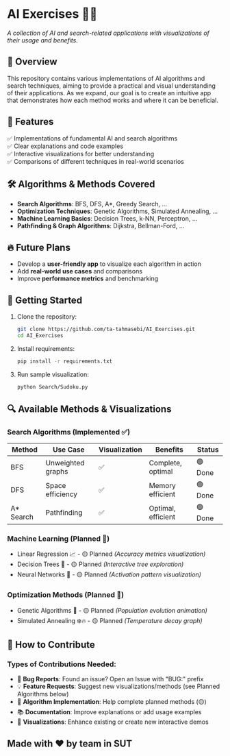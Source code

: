 # AI Exercises 🧠🚀  
*A collection of AI and search-related applications with visualizations of their usage and benefits.*


## 📌 Overview  
This repository contains various implementations of AI algorithms and search techniques, aiming to provide a practical and visual understanding of their applications. As we expand, our goal is to create an intuitive app that demonstrates how each method works and where it can be beneficial.

## 🎯 Features  
✅ Implementations of fundamental AI and search algorithms  
✅ Clear explanations and code examples  
✅ Interactive visualizations for better understanding  
✅ Comparisons of different techniques in real-world scenarios  

## 🛠 Algorithms & Methods Covered  
- **Search Algorithms**: BFS, DFS, A*, Greedy Search, ... 
- **Optimization Techniques**: Genetic Algorithms, Simulated Annealing, ...  
- **Machine Learning Basics**: Decision Trees, k-NN, Perceptron, ...  
- **Pathfinding & Graph Algorithms**: Dijkstra, Bellman-Ford, ...  

## 🔥 Future Plans  
- Develop a **user-friendly app** to visualize each algorithm in action  
- Add **real-world use cases** and comparisons  
- Improve **performance metrics** and benchmarking  

## 🚀 Getting Started  
1. Clone the repository:  
    ```bash
    git clone https://github.com/ta-tahmasebi/AI_Exercises.git
    cd AI_Exercises
    ```
2. Install requirements:
    ```bash
    pip install -r requirements.txt
    ```
3. Run sample visualization:
    ```bash
    python Search/Sudoku.py
    ```
## 🔍 Available Methods & Visualizations

### Search Algorithms (Implemented ✅)
| Method       | Use Case          | Visualization | Benefits                  | Status   |
|--------------|-------------------|---------------|---------------------------|----------|
| BFS          | Unweighted graphs | ✅            | Complete, optimal         | 🟢 Done  |
| DFS          | Space efficiency  | ✅            | Memory efficient          | 🟢 Done  |
| A* Search    | Pathfinding       | ✅            | Optimal, efficient        | 🟢 Done  |

### Machine Learning (Planned 🚧)
- Linear Regression 📈 - 🟡 Planned _(Accuracy metrics visualization)_
- Decision Trees 🌳 - 🟡 Planned _(Interactive tree exploration)_
- Neural Networks 🧠 - 🟡 Planned _(Activation pattern visualization)_

### Optimization Methods (Planned 🚧)
- Genetic Algorithms 🧬 - 🟡 Planned _(Population evolution animation)_
- Simulated Annealing ❄️🔥 - 🟡 Planned _(Temperature decay graph)_

## 🤝 How to Contribute

### Types of Contributions Needed:
- 🐛 **Bug Reports**: Found an issue? Open an Issue with "BUG:" prefix
- 💡 **Feature Requests**: Suggest new visualizations/methods (see Planned Algorithms below)
- 🧠 **Algorithm Implementation**: Help complete planned methods (🟡)
- 📚 **Documentation**: Improve explanations or add usage examples
- 🎨 **Visualizations**: Enhance existing or create new interactive demos
## Made with ❤️ by team in SUT
